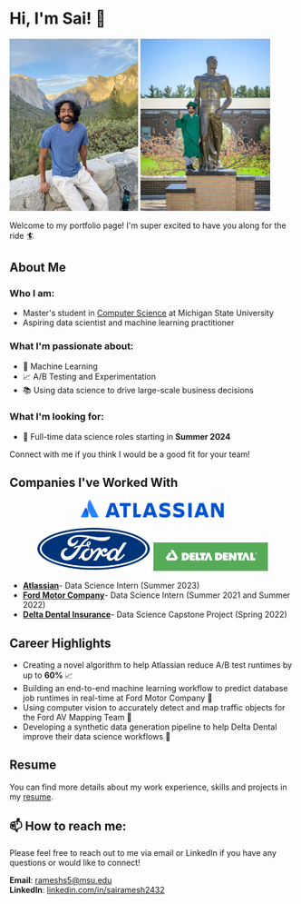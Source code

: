 # Hi, I'm Sai! 👋

<p >
  <img src="./assets/yosemite.png" alt="Yosemite" width="45%" height="50%">
  <img src="./assets/msu.png" alt="MSU" width="45.4%" height="50%">
</p>


Welcome to my portfolio page! I'm super excited to have you along for the ride 🏄


## About Me

### Who I am:
- Master's student in [Computer Science](https://cse.msu.edu/) at Michigan State University
- Aspiring data scientist and machine learning practitioner 


 ### What I'm passionate about:

- 🤖 Machine Learning
- 📈 A/B Testing and Experimentation
- 📚 Using data science to drive large-scale business decisions


### What I'm looking for:

- 🏢 Full-time data science roles starting in **Summer 2024**

Connect with me if you think I would be a good fit for your team! 


## Companies I've Worked With
<!-- align images left to right -->

<p align="center">
   <img src="./assets/Atlassian.png" alt="Atlassian" width="50%" height="50%">
</p>

<p align="center">
  <img src="assets\Ford_logo_flat.png" alt="Ford" width="40%" height="50%">
  <img src="assets\330px-Delta_Dental_logo.png" alt="Delta Dental" width="40%" height="40%">
</p>
  



- **[Atlassian](https://www.atlassian.com/)**- Data Science Intern (Summer 2023)
- **[Ford Motor Company](https://www.ford.com/)**- Data Science Intern (Summer 2021 and Summer 2022)
- **[Delta Dental Insurance](https://www.deltadental.com/)**- Data Science Capstone Project (Spring 2022)


## Career Highlights

- Creating a novel algorithm to help Atlassian reduce A/B test runtimes by up to **60%** 📈
- Building an end-to-end machine learning workflow to predict database job runtimes in real-time at Ford Motor Company 🤖
- Using computer vision to accurately detect and map traffic objects for the Ford AV Mapping Team 🚗
- Developing a synthetic data generation pipeline to help Delta Dental improve their data science workflows 🦷


## Resume 

You can find more details about my work experience, skills and projects in my [resume](./Sai_Ramesh_resume.pdf).
 

## 📫 How to reach me:

Please feel free to reach out to me via email or LinkedIn if you have any questions or would like to connect!


**Email**: rameshs5@msu.edu  
**LinkedIn**: [linkedin.com/in/sairamesh2432](https://linkedin.com/in/sairamesh2432)


